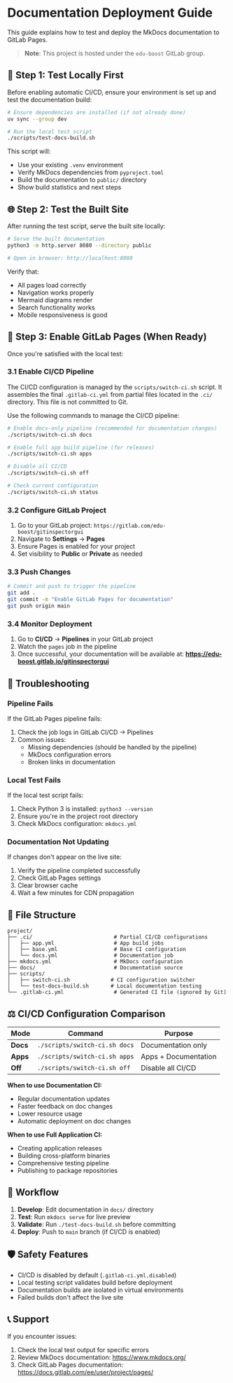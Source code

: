 # Documentation Deployment Guide

This guide explains how to test and deploy the MkDocs documentation to GitLab Pages.

> **Note**: This project is hosted under the `edu-boost` GitLab group.

## 🧪 Step 1: Test Locally First

Before enabling automatic CI/CD, ensure your environment is set up and test the documentation build:

```bash
# Ensure dependencies are installed (if not already done)
uv sync --group dev

# Run the local test script
./scripts/test-docs-build.sh
```

This script will:

-   Use your existing `.venv` environment
-   Verify MkDocs dependencies from `pyproject.toml`
-   Build the documentation to `public/` directory
-   Show build statistics and next steps

## 🌐 Step 2: Test the Built Site

After running the test script, serve the built site locally:

```bash
# Serve the built documentation
python3 -m http.server 8080 --directory public

# Open in browser: http://localhost:8080
```

Verify that:

-   All pages load correctly
-   Navigation works properly
-   Mermaid diagrams render
-   Search functionality works
-   Mobile responsiveness is good

## 🚀 Step 3: Enable GitLab Pages (When Ready)

Once you're satisfied with the local test:

### 3.1 Enable CI/CD Pipeline

The CI/CD configuration is managed by the `scripts/switch-ci.sh` script. It assembles the final `.gitlab-ci.yml` from partial files located in the `.ci/` directory. This file is not committed to Git.

Use the following commands to manage the CI/CD pipeline:

```bash
# Enable docs-only pipeline (recommended for documentation changes)
./scripts/switch-ci.sh docs

# Enable full app build pipeline (for releases)
./scripts/switch-ci.sh apps

# Disable all CI/CD
./scripts/switch-ci.sh off

# Check current configuration
./scripts/switch-ci.sh status
```

### 3.2 Configure GitLab Project

1. Go to your GitLab project: `https://gitlab.com/edu-boost/gitinspectorgui`
2. Navigate to **Settings** → **Pages**
3. Ensure Pages is enabled for your project
4. Set visibility to **Public** or **Private** as needed

### 3.3 Push Changes

```bash
# Commit and push to trigger the pipeline
git add .
git commit -m "Enable GitLab Pages for documentation"
git push origin main
```

### 3.4 Monitor Deployment

1. Go to **CI/CD** → **Pipelines** in your GitLab project
2. Watch the `pages` job in the pipeline
3. Once successful, your documentation will be available at:
   **https://edu-boost.gitlab.io/gitinspectorgui**

## 🔧 Troubleshooting

### Pipeline Fails

If the GitLab Pages pipeline fails:

1. Check the job logs in GitLab CI/CD → Pipelines
2. Common issues:
    - Missing dependencies (should be handled by the pipeline)
    - MkDocs configuration errors
    - Broken links in documentation

### Local Test Fails

If the local test script fails:

1. Check Python 3 is installed: `python3 --version`
2. Ensure you're in the project root directory
3. Check MkDocs configuration: `mkdocs.yml`

### Documentation Not Updating

If changes don't appear on the live site:

1. Verify the pipeline completed successfully
2. Check GitLab Pages settings
3. Clear browser cache
4. Wait a few minutes for CDN propagation

## 📁 File Structure

```
project/
├── .ci/                          # Partial CI/CD configurations
│   ├── app.yml                   # App build jobs
│   ├── base.yml                  # Base CI configuration
│   └── docs.yml                  # Documentation job
├── mkdocs.yml                    # MkDocs configuration
├── docs/                         # Documentation source
├── scripts/
│   ├── switch-ci.sh             # CI configuration switcher
│   └── test-docs-build.sh       # Local documentation testing
└── .gitlab-ci.yml                # Generated CI file (ignored by Git)
```

## ⚖️ CI/CD Configuration Comparison

| Mode     | Command                       | Purpose              |
| -------- | ----------------------------- | -------------------- |
| **Docs** | `./scripts/switch-ci.sh docs` | Documentation only   |
| **Apps** | `./scripts/switch-ci.sh apps` | Apps + Documentation |
| **Off**  | `./scripts/switch-ci.sh off`  | Disable all CI/CD    |

**When to use Documentation CI:**

-   Regular documentation updates
-   Faster feedback on doc changes
-   Lower resource usage
-   Automatic deployment on doc changes

**When to use Full Application CI:**

-   Creating application releases
-   Building cross-platform binaries
-   Comprehensive testing pipeline
-   Publishing to package repositories

## 🔄 Workflow

1. **Develop**: Edit documentation in `docs/` directory
2. **Test**: Run `mkdocs serve` for live preview
3. **Validate**: Run `./test-docs-build.sh` before committing
4. **Deploy**: Push to `main` branch (if CI/CD is enabled)

## 🛡️ Safety Features

-   CI/CD is disabled by default (`.gitlab-ci.yml.disabled`)
-   Local testing script validates build before deployment
-   Documentation builds are isolated in virtual environments
-   Failed builds don't affect the live site

## 📞 Support

If you encounter issues:

1. Check the local test output for specific errors
2. Review MkDocs documentation: https://www.mkdocs.org/
3. Check GitLab Pages documentation: https://docs.gitlab.com/ee/user/project/pages/

